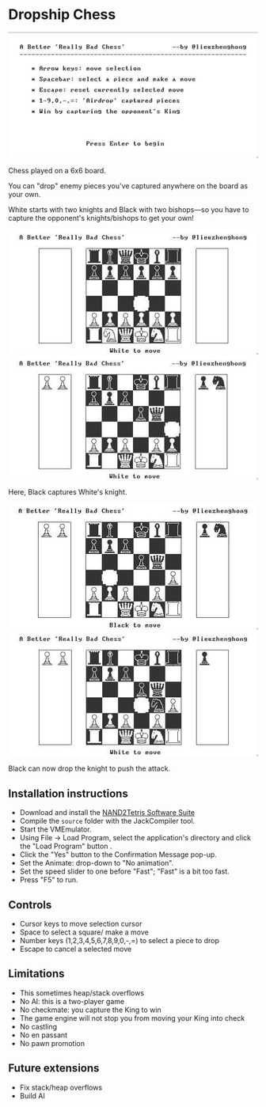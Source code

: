 # Dropship Chess
![splash_screen](img/instructions.jpg)

Chess played on a 6x6 board.

You can "drop" enemy pieces you've captured anywhere on the board as your own.

White starts with two knights and Black with two bishops—so you have to capture
the opponent's knights/bishops to get your own!

![start-of-the-game](img/game1.jpg)
![some moves made](img/game2.jpg)

Here, Black captures White's knight.

![capturing pieces](img/game3.jpg)
![drop a piece down](img/game4.jpg)

Black can now drop the knight to push the attack.

## Installation instructions
- Download and install the [NAND2Tetris Software Suite](http://www.nand2tetris.org/software.php)
- Compile the `source` folder with the JackCompiler tool.
- Start the VMEmulator.
- Using File -> Load Program, select the application's directory and click the
  "Load Program" button .
- Click the "Yes" button to the Confirmation Message pop-up.
- Set the Animate: drop-down to "No animation".
- Set the speed slider to one before "Fast"; "Fast" is a bit too
  fast.
- Press "F5" to run.

## Controls
- Cursor keys to move selection cursor
- Space to select a square/ make a move
- Number keys (1,2,3,4,5,6,7,8,9,0,-,=) to select a piece to
  drop
- Escape to cancel a selected move

## Limitations
- This sometimes heap/stack overflows
- No AI: this is a two-player game
- No checkmate: you capture the King to win
- The game engine will not stop you from moving your King into check
- No castling
- No en passant
- No pawn promotion

## Future extensions
- Fix stack/heap overflows
- Build AI
